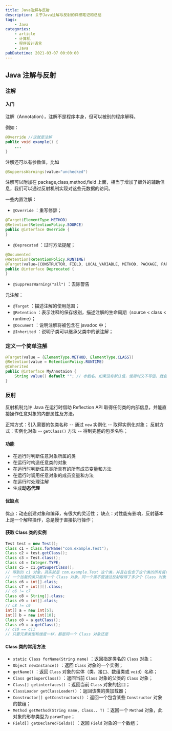 ```yaml
---
title: Java注解与反射
description: 关于Java注解与反射的详细笔记和总结
tags:
    - Java
categories:
    - article
    - 计算机
    - 程序设计语言
    - Java
pubDatetime: 2021-03-07 00:00:00
---
```


<style>
.center {
width: auto;
display: table;
margin - left: auto;
margin - right: auto;
}
// 图片居中
img {
position: relative;
left: 50%;
transform: translateX(-50%);
}
</style>

## Java 注解与反射

### 注解

#### 入门

注解（Annotation），注解不是程序本身，但可以被别的程序解释。

例如：

```java
@Override //这就是注解
public void example() {
    ...
}
```

注解还可以有参数值，比如

```java
@SupperssWarnings(value="unchecked")
```

注解可以附加在 package,class,method,field 上面，相当于增加了额外的辅助信息，我们可以通过反射机制实现对这些元数据的访问。

一些内置注解：

-   `@Override` ：重写修辞；

```java
@Target(ElementType.METHOD)
@Retention(RetentionPolicy.SOURCE)
public @interface Override {
}
```

-   `@Deprecated` ：过时方法提醒；

```java
@Documented
@Retention(RetentionPolicy.RUNTIME)
@Target(value={CONSTRUCTOR, FIELD, LOCAL_VARIABLE, METHOD, PACKAGE, PARAMETER, TYPE})
public @interface Deprecated {
}
```

-   `@SuppressWarning("all")` ：去除警告

元注解：

-   `@Target` ：描述注解的使用范围；
-   `@Retention` ：表示注释的保存级别，描述注解的生命周期（source < class < runtime）；
-   `@Document` ：说明注解将被包含在 javadoc 中；
-   `@Inherited` ：说明子类可以继承父类中的该注解；

### 定义一个简单注解

```java
@Target(value = {ElementType.METHOD, ElementType.CLASS})
@Retention(value = RetentionPolicy.RUNTIME)
@Inherited
public @interface MyAnnotaion {
    String value() default ""; // 参数名，如果没有默认值，使用时又不写值，就会报错
}
```

### 反射

反射机制允许 Java 在运行时借助 Reflection API 取得任何类的内部信息，并能直接操作任意对象的内部属性及方法。

正常方式：引入需要的包类名称 -- 通过 `new` 实例化 -- 取得实例化对象；
反射方式：实例化对象 -- `getClass()` 方法 -- 得到完整的包类名称；

#### 功能

-   在运行时判断任意对象所属的类
-   在运行时构造任意类的对象
-   在运行时判断任意类所具有的所有成员变量和方法
-   在运行时调用任意对象的成员变量和方法
-   在运行时处理注解
-   生成**动态代理**

#### 优缺点

优点：动态创建对象和编译，有很大的灵活性；
缺点：对性能有影响，反射基本上是一个解释操作，总是慢于直接执行操作；

#### 获取 Class 类的实例

```java
Test test = new Test();
Class c1 = Class.forName("com.example.Test");
Class c2 = test.getClass();
Class c3 = Test.class();
Class c4 = Integer.TYPE;
Class c5 = c1.getSuperClass();
// 得到的 c1 对象，其实就是 com.example.Test 这个类，并且在包含了这个类的所有属性
// 一个加载的类只能有一个 Class 对象，同一个类不管通过反射取得了多少个 Class 对象，其 hashCode 都是同一个值
Class c6 = int[].class;
Class c7 = int[][].class;
// c6 != c7
Class c8 = String[].class;
Class c9 = int[].class;
// c8 != c9
int[] a = new int[5];
int[] b = new int[10];
Class c8 = a.getClass();
Class c9 = a.getClass();
// c10 == c11
// 只要元素类型和维度一样，都是同一个 Class 对象还是
```

#### Class 类的常用方法

-   `static Class forName(String name)` ：返回指定类名的 `Class` 对象；
-   `Object newInstance()` ：返回 `Class` 对象的一个实例；
-   `getName()` ：返回 `Class` 对象的实体（类、接口、数组类或 `void`）名称；
-   `Class getSuperClass()` ：返回当前 `Class` 对象的父类的 `Class` 对象；
-   `Class[] getinterfaces()` ：返回当前 `Class` 对象的接口；
-   `ClassLoader getClassLoader()` ：返回该类的类加载器；
-   `Constructor[] getConstructors()` ：返回一个包含某些 `Constructor` 对象的数组；
-   `Method getMethod(String name, Class.. T)` ：返回一个 `Method` 对象，此对象的形参类型为 `paramType`；
-   `Field[] getDeclaredFields()` ：返回 `Field` 对象的一个数组；

